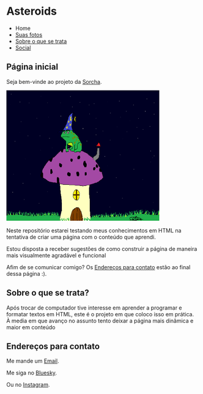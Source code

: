 <h1>Asteroids</h1>
<!DOCTYPE html>
<html lang="en-US">
 <head>
  <meta charset="utf-8">
  <meta name="viewport" content="widht=device-width">
 </head>
  <body>
  <ul>
  <li>Home</li>
  <li><a href="Links/Pictures.html">Suas fotos</a></li>
  <li><a href="Links/Projects.html">Sobre o que se trata</a></li>
  <li><a href="Links/Social">Social</a></li>
  </ul>
   <h2 id="Homepage">Página inicial</h2>
<p>Seja bem-vinde ao projeto da <a href="https://github.com/Silky-number8">Sorcha</a>.</p>
    <img
    src="Images/Wizard.png"
    title="This one is a wizard"
    alt="Um desenho de um sapo feiticeiro encima de uma casinha de cogumelo"
    width="400"
    height="341"/>
   <p>Neste repositório estarei testando meus conhecimentos em HTML na tentativa de criar uma página com o conteúdo que aprendi.</p>
   <p>Estou disposta a receber sugestões de como construir a página de maneira mais visualmente agradável e funcional</p>
   <p>Afim de se comunicar comigo? Os <a href="#Contacts">Endereços para  contato</a> estão ao final dessa página :).</p>
   <h2 id="Projects">Sobre o que se trata?</h2>
   <p>Após trocar de computador tive interesse em aprender a programar e formatar textos em HTML, este é o projeto em que coloco isso em prática. À media em que avanço no assunto tento deixar a página mais dinâmica e maior em conteúdo</p>
   <h2 id="Contacts">Endereços para contato</h2>
   <p>Me mande um <a href="mailto:sorchagalera@gmail.com">Email</a>.</p>
   <p>Me siga no <a href="https://Bsky.app/profile/sgmushroom.bsky.social">Bluesky</a>.</p>
   <p>Ou no <a href="https://www.Instagram.com/sorchagalera660/">Instagram</a>.</p>
  </body>
</html>
